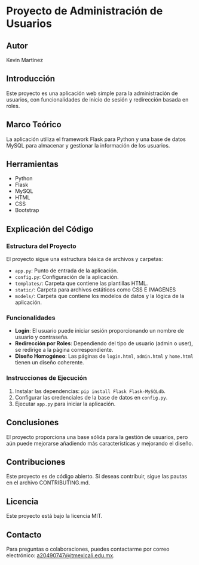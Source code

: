 # Proyecto de Administración de Usuarios

## Autor

Kevin Martínez

## Introducción

Este proyecto es una aplicación web simple para la administración de usuarios, con funcionalidades de inicio de sesión y redirección basada en roles.

## Marco Teórico

La aplicación utiliza el framework Flask para Python y una base de datos MySQL para almacenar y gestionar la información de los usuarios.

## Herramientas

- Python
- Flask
- MySQL
- HTML
- CSS
- Bootstrap

## Explicación del Código

### Estructura del Proyecto

El proyecto sigue una estructura básica de archivos y carpetas:

- `app.py`: Punto de entrada de la aplicación.
- `config.py`: Configuración de la aplicación.
- `templates/`: Carpeta que contiene las plantillas HTML.
- `static/`: Carpeta para archivos estáticos como CSS E IMAGENES
- `models/`: Carpeta que contiene los modelos de datos y la lógica de la aplicación.

### Funcionalidades

- **Login**: El usuario puede iniciar sesión proporcionando un nombre de usuario y contraseña.
- **Redirección por Roles**: Dependiendo del tipo de usuario (admin o user), se redirige a la página correspondiente.
- **Diseño Homogéneo**: Las páginas de `login.html`, `admin.html` y `home.html` tienen un diseño coherente.

### Instrucciones de Ejecución

1. Instalar las dependencias: `pip install Flask Flask-MySQLdb`.
2. Configurar las credenciales de la base de datos en `config.py`.
3. Ejecutar `app.py` para iniciar la aplicación.

## Conclusiones

El proyecto proporciona una base sólida para la gestión de usuarios, pero aún puede mejorarse añadiendo más características y mejorando el diseño.

## Contribuciones

Este proyecto es de código abierto. Si deseas contribuir, sigue las pautas en el archivo CONTRIBUTING.md.

## Licencia

Este proyecto está bajo la licencia MIT.

## Contacto

Para preguntas o colaboraciones, puedes contactarme por correo electrónico: a20490747@itmexicali.edu.mx.
